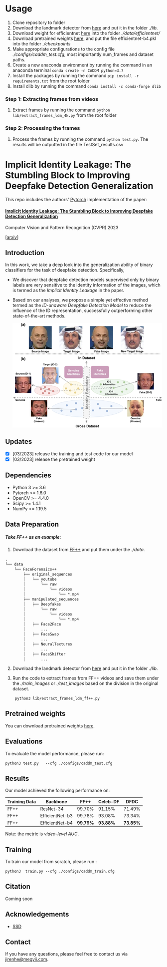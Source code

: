 # Usage 

1. Clone repository to folder
2. Download the landmark detector from [here](https://github.com/codeniko/shape_predictor_81_face_landmarks) and put it in the folder *./lib*.
3. Download weight for efficientnet [here](https://github.com/lukemelas/EfficientNet-PyTorch/releases/download/1.0/efficientnet-b4-6ed6700e.pth) into the folder *./data/efficientnet/*
3. Download pretrained weights [here](https://drive.google.com/file/d/1JNMI4RGssgCOl9t05jkUa6imnw5XR5id/view?usp=sharing), and put the file efficientnet-b4.pkl into the folder *./checkpoints*
4. Make appropriate configurations to the config file *./configs/caddm_test.cfg*, most importantly num_frames and dataset paths.
5. Create a new anaconda environment by running the command in an anaconda terminal ```conda create -n CADDM python=3.7``` 
6. Install the packages by running the command ```pip install -r requirements.txt``` from the root folder
7. Install dlib by running the command ```conda install -c conda-forge dlib```

### Step 1: Extracting frames from videos

1. Extract frames by running the command ```python lib/extract_frames_ldm_4k.py``` from the root folder

### Step 2: Processing the frames

1. Process the frames by running the command ```python test.py```. The results will be outputted in the file TestSet_results.csv

# Implicit Identity Leakage: The Stumbling Block to Improving Deepfake Detection Generalization

This repo includes the authors' [Pytorch](https://pytorch.org/) implementation of the paper:

#### [Implicit Identity Leakage: The Stumbling Block to Improving Deepfake Detection Generalization](https://arxiv.org/abs/2210.14457)

Computer Vision and Pattern Recognition (CVPR) 2023

[[arxiv](https://arxiv.org/abs/2210.14457)]

## Introduction

In this work, we take a deep look into the generalization ability of binary classifiers for the task of deepfake detection. Specifically, 

- We discover that deepfake detection models supervised only by binary labels are very sensitive to the identity information of the images, which is termed as the *Implicit Identity Leakage* in the paper. 

- Based on our analyses, we propose a simple yet effective method termed as the *ID-unaware Deepfake Detection Model* to reduce the influence of the ID representation, successfully outperforming other state-of-the-art methods.

  ![overview](./overview.png)

## Updates

- [x] [03/2023] release the training and test code for our model 
- [x] [03/2023] release the pretrained weight 

## Dependencies

* Python 3 >= 3.6
* Pytorch >= 1.6.0
* OpenCV >= 4.4.0
* Scipy >= 1.4.1
* NumPy >= 1.19.5

## Data Preparation

##### Take FF++ as an example:

1. Download the dataset from [FF++](https://github.com/ondyari/FaceForensics) and put them under the *./data*.

```
.
└── data
    └── FaceForensics++
        ├── original_sequences
        │   └── youtube
        │       └── raw
        │           └── videos
        │               └── *.mp4
        ├── manipulated_sequences
        │   ├── Deepfakes
        │       └── raw
        │           └── videos
        │               └── *.mp4
        │   ├── Face2Face
        │		...
        │   ├── FaceSwap
        │		...
        │   ├── NeuralTextures
        │		...
        │   ├── FaceShifter
        │		...
```

2. Download the landmark detector from [here](https://github.com/codeniko/shape_predictor_81_face_landmarks) and put it in the folder *./lib*.

3. Run the code to extract frames from FF++ videos and save them under the *./train_images* or *./test_images* based on the division in the original dataset.

   ```
    python3 lib/extract_frames_ldm_ff++.py
   ```

## Pretrained weights

You can download pretrained weights [here](https://drive.google.com/file/d/1JNMI4RGssgCOl9t05jkUa6imnw5XR5id/view?usp=sharing). 

## Evaluations

To evaluate the model performance, please run: 

```
python3 test.py   --cfg ./configs/caddm_test.cfg
```

## Results

Our model achieved the following performance on:

| Training Data | Backbone        | FF++       | Celeb-DF   | DFDC       |
| ------------- | --------------- | ---------- | ---------- | ---------- |
| FF++          | ResNet-34       | 99.70%     | 91.15%     | 71.49%     |
| FF++          | EfficientNet-b3 | 99.78%     | 93.08%     | 73.34%     |
| FF++          | EfficientNet-b4 | **99.79%** | **93.88%** | **73.85%** |

Note: the metric is *video-level AUC*.

## Training

To train our model from scratch, please run :

```
python3  train.py --cfg ./configs/caddm_train.cfg
```

## Citation

Coming soon

## Acknowledgements

- [SSD](https://arxiv.org/abs/1512.02325)

## Contact

If you have any questions, please feel free to contact us via jirenhe@megvii.com.
